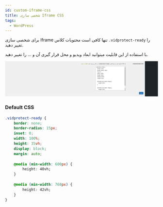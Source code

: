 ```yaml
---
id: custom-iframe-css
title: شخصی سازی Iframe CSS
tags:
  - WordPress
---
```


برای شخصی سازی Iframe تنها کافی است محتویات کلاس `.vidprotect-ready` را تغییر دهید.

با استفاده از این قابلیت میتوانید ابعاد ویدیو و محل قرار گیری آن و ... را تغییر دهید.

![هاست امن ویدیو ویدپروتکت، محافظ دوره‌های آموزشی شما در برابر سرقت](./img/07.png)

### Default CSS

```css
.vidprotect-ready {
    border: none;
    border-radius: 15px;
    inset: 0;
    width: 100%;
    height: 35vh;
    display: block;
    margin: auto;

    @media (min-width: 600px) {
        height: 40vh;
    }

    @media (min-width: 768px) {
        height: 42vh;
    }
}
```